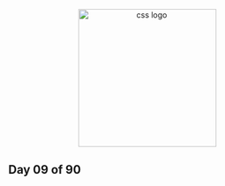 <div align="center"><img src="https://www.svgrepo.com/show/353623/css-3.svg" alt="css logo" width="250px"></div>

## Day 09 of 90
